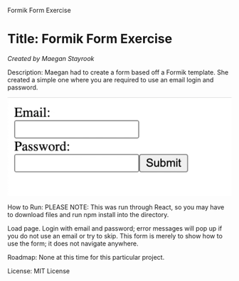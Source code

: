 Formik Form Exercise

# Title: Formik Form Exercise

_Created by Maegan Stayrook_

Description:
Maegan had to create a form based off a Formik template. She created a simple one where you are required to use an email login and password.

![Formik Form](formik-form-screenshot.png)

How to Run:
PLEASE NOTE: This was run through React, so you may have to download files and run npm install into the directory.
 
Load page. Login with email and password; error messages will pop up if you do not use an email or try to skip. This form is merely to show how to use the form; it does not navigate anywhere.

Roadmap:
None at this time for this particular project.

License: MIT License

<!---
Typical things inside a README file:
- Name: The name of the project. This name should be a descriptive, specific name for your project and what it does.  
- Description: A description of the project to let people know what the project is for. A list of features could also be added here as a sub-section. 
- Installation: If needed, you could include steps to help people get started with your project.
- Usage: You can include examples of how to use your project in this section and highlight the expected outcomes. 
- Support: You can tell people where to go for help regarding your project (example: email, Twitter, etc.). 
- Roadmap: This section could include any future fixes or improvements you might be planning for your project. 
- License information: For open source projects, you can describe how they’re licensed.  
--->
 
